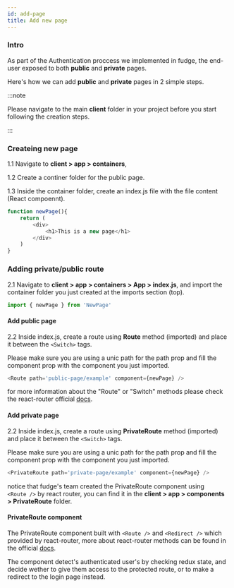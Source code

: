 ```yaml
---
id: add-page
title: Add new page
---
```


### Intro

As part of the Authentication proccess we implemented in fudge, the end-user exposed to both **public** and **private** pages.

Here's how we can add **public** and **private** pages in 2 simple steps.

:::note

Please navigate to the main **client** folder in your project before you start following the creation steps.

:::




### Createing new page
1.1 Navigate to **client > app > containers**,

1.2 Create a continer folder for the public page.


1.3 Inside the container folder, create an index.js file with the file content (React compoennt).

```javascript
function newPage(){
    return (
        <div>
            <h1>This is a new page</h1>
        </div>
    )
}
```

### Adding private/public route
2.1 Navigate to **client > app > containers > App > index.js**,
and import the container folder you just created at the imports section (top).

```javascript
import { newPage } from 'NewPage'
```

#### Add public page

2.2 Inside index.js, create a route using **Route** method (imported) and place it between the `<Switch>` tags.


Please make sure you are using a unic path for the path prop and fill the component prop with the component you just imported.

```javascript
<Route path='public-page/example' component={newPage} />
```

for more information about the "Route" or "Switch" methods please check the react-router official [docs](https://reactrouter.com).

#### Add private page

2.2 Inside index.js, create a route using **PrivateRoute** method (imported) and place it between the `<Switch>` tags.


Please make sure you are using a unic path for the path prop and fill the component prop with the component you just imported.

```javascript
<PrivateRoute path='private-page/example' component={newPage} />
```

notice that fudge's team created the PrivateRoute component using <br/> `<Route />` by react router, you can find it in the **client > app > components > PrivateRoute** folder.

#### PrivateRoute component

The PrivateRoute component built with `<Route />` and `<Redirect />` which provided by react-router, more about react-router methods can be found in the official [docs](https://reactrouter.com).


The component detect's authenticated user's by checking redux state, and decide wether to give them access to the protected route, or to make a redirect to the login page instead.


